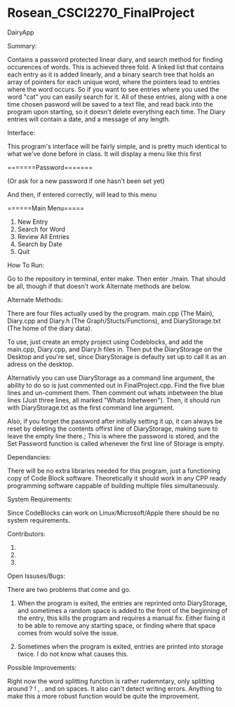 # Rosean_CSCI2270_FinalProject

DairyApp

Summary:

Contains a password protected linear diary, and search method for finding occurences of words. This is achieved three fold. A linked list that contains each entry as it is added linearly, and a binary search tree that holds an array of pointers for each unique word, where the pointers lead to entries where the word occurs. So if you want to see entries where you used the word "cat" you can easily search for it. All of these entries, along with a one time chosen pasword will be saved to a text file, and read back into the program upon starting, so it doesn't delete everything each time. The Diary entries will contain a date, and a message of any length.

Interface:

This program's interface will be fairly simple, and is pretty much identical to what we've done before in class. It will display a menu like this first

=======Password======= 

(Or ask for a new password if one hasn't been set yet)


And then, if entered correctly, will lead to this menu

======Main Menu===== 
1. New Entry 
2. Search for Word
3. Review All Entries
4. Search by Date 
5. Quit

How To Run:

Go to the repository in terminal, enter make. Then enter ./main. That should be all, though if that doesn't work Alternate methods are below.


Alternate Methods:

There are four files actually used by the program. main.cpp (The Main), Diary.cpp and Diary.h (The Graph/Stucts/Functions), and DiaryStorage.txt (The home of the diary data).

To use, just create an empty project using Codeblocks, and add the main.cpp, Diary.cpp, and Diary.h files in. Then put the DiaryStorage on the Desktop and you're set, since DiaryStorage is defaulty set up to call it as an adress on the desktop. 

Alternativly you can use DiaryStorage as a command line argument, the ability to do so is just commented out in FinalProject.cpp. Find the five blue lines and un-comment them. Then comment out whats inbetween the blue lines (Just three lines, all marked "Whats Inbetween"). Then, it should run with DiaryStorage.txt as the first command line argument.

Also, if you forget the password after initially setting it up, it can always be reset by deleting the contents offirst line of DiaryStorage, making sure to leave the empty line there.; This is where the password is stored, and the Set Password function is called whenever the first line of Storage is empty. 

Dependancies:

There will be no extra libraries needed for this program, just a functioning copy of Code Block software. Theoretically it should work in any CPP ready programming software cappable of building multiple files simultaneously.

System Requirements:

Since CodeBlocks can work on Linux/Microsoft/Apple there should be no system requirements.

Contributors:

1.
2.
3.


Open Issuses/Bugs:

There are two problems that come and go.

1. When the program is exited, the entries are reprinted onto DiaryStorage, and sometimes a random space is added to the front of the beginning of the entry, this kills the program and requires a manual fix. Either fixing it to be able to remove any starting space, or finding where that space comes from would solve the issue.

2. Sometimes when the program is exited, entries are printed into storage twice. I do not know what causes this.  

Possible Improvements:

Right now the word splitting function is rather rudemntary, only splitting around ? ! , . and on spaces. It also can't detect writing errors. Anything to make this a more robust function would be quite the improvement.
